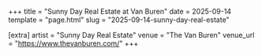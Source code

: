 +++
title = "Sunny Day Real Estate at Van Buren"
date = 2025-09-14
template = "page.html"
slug = "2025-09-14-sunny-day-real-estate"

[extra]
artist = "Sunny Day Real Estate"
venue = "The Van Buren"
venue_url = "https://www.thevanburen.com/"
+++
